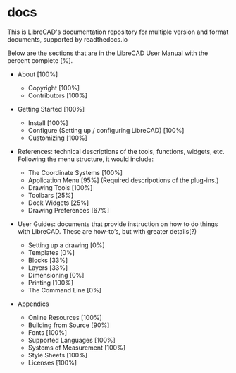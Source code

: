 # docs
This is LibreCAD's documentation repository for multiple version and format documents, supported by readthedocs.io

Below are the sections that are in the LibreCAD User Manual with the percent complete [%].

- About   [100%]
   - Copyright   [100%]
   - Contributors   [100%]

- Getting Started   [100%]
   - Install   [100%]
   - Configure (Setting up / configuring LibreCAD)   [100%]
   - Customizing   [100%]

- References: technical descriptions of the tools, functions, widgets, etc.  Following the menu structure, it would include:
   - The Coordinate Systems   [100%]
   - Application Menu   [95%]    (Required descripotions of the plug-ins.)
   - Drawing Tools   [100%]
   - Toolbars   [25%]
   - Dock Widgets   [25%]
   - Drawing Preferences   [67%]

- User Guides: documents that provide instruction on how to do things with LibreCAD.  These are how-to’s, but with greater details(?)
   - Setting up a drawing   [0%]
   - Templates   [0%]
   - Blocks   [33%]
   - Layers   [33%]
   - Dimensioning   [0%]
   - Printing   [100%]
   - The Command Line   [0%]

- Appendics
   - Online Resources   [100%]
   - Building from Source   [90%]
   - Fonts   [100%]
   - Supported Languages   [100%]
   - Systems of Measurement   [100%]
   - Style Sheets   [100%]
   - Licenses   [100%]

